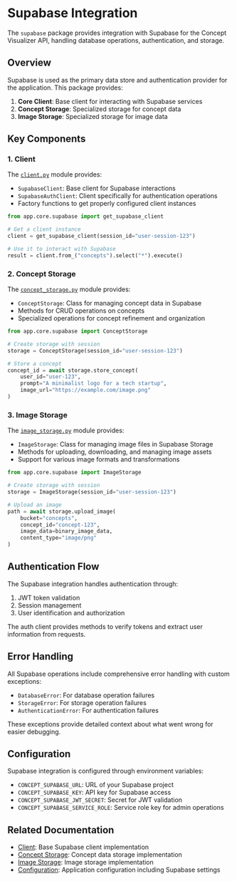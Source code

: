 # Supabase Integration

The `supabase` package provides integration with Supabase for the Concept Visualizer API, handling database operations, authentication, and storage.

## Overview

Supabase is used as the primary data store and authentication provider for the application. This package provides:

1. **Core Client**: Base client for interacting with Supabase services
2. **Concept Storage**: Specialized storage for concept data
3. **Image Storage**: Specialized storage for image data

## Key Components

### 1. Client

The [`client.py`](client.md) module provides:

- `SupabaseClient`: Base client for Supabase interactions
- `SupabaseAuthClient`: Client specifically for authentication operations
- Factory functions to get properly configured client instances

```python
from app.core.supabase import get_supabase_client

# Get a client instance
client = get_supabase_client(session_id="user-session-123")

# Use it to interact with Supabase
result = client.from_("concepts").select("*").execute()
```

### 2. Concept Storage

The [`concept_storage.py`](concept_storage.md) module provides:

- `ConceptStorage`: Class for managing concept data in Supabase
- Methods for CRUD operations on concepts
- Specialized operations for concept refinement and organization

```python
from app.core.supabase import ConceptStorage

# Create storage with session
storage = ConceptStorage(session_id="user-session-123")

# Store a concept
concept_id = await storage.store_concept(
    user_id="user-123",
    prompt="A minimalist logo for a tech startup",
    image_url="https://example.com/image.png"
)
```

### 3. Image Storage

The [`image_storage.py`](image_storage.md) module provides:

- `ImageStorage`: Class for managing image files in Supabase Storage
- Methods for uploading, downloading, and managing image assets
- Support for various image formats and transformations

```python
from app.core.supabase import ImageStorage

# Create storage with session
storage = ImageStorage(session_id="user-session-123")

# Upload an image
path = await storage.upload_image(
    bucket="concepts",
    concept_id="concept-123",
    image_data=binary_image_data,
    content_type="image/png"
)
```

## Authentication Flow

The Supabase integration handles authentication through:

1. JWT token validation
2. Session management
3. User identification and authorization

The auth client provides methods to verify tokens and extract user information from requests.

## Error Handling

All Supabase operations include comprehensive error handling with custom exceptions:

- `DatabaseError`: For database operation failures
- `StorageError`: For storage operation failures
- `AuthenticationError`: For authentication failures

These exceptions provide detailed context about what went wrong for easier debugging.

## Configuration

Supabase integration is configured through environment variables:

- `CONCEPT_SUPABASE_URL`: URL of your Supabase project
- `CONCEPT_SUPABASE_KEY`: API key for Supabase access
- `CONCEPT_SUPABASE_JWT_SECRET`: Secret for JWT validation
- `CONCEPT_SUPABASE_SERVICE_ROLE`: Service role key for admin operations

## Related Documentation

- [Client](client.md): Base Supabase client implementation
- [Concept Storage](concept_storage.md): Concept data storage implementation
- [Image Storage](image_storage.md): Image storage implementation
- [Configuration](../config.md): Application configuration including Supabase settings
